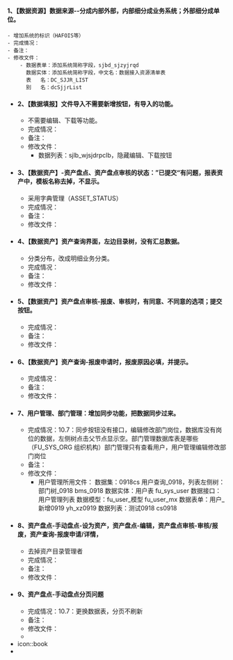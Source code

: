 #### 1、【数据资源】数据来源--分成内部外部，内部细分成业务系统；外部细分成单位。
	- 增加系统的标识（HAFOIS等）
	- 完成情况：
	- 备注：
	- 修改文件：
		- 数据表单：添加系统简称字段，sjbd_sjzyjrqd
		  数据实体：添加系统简称字段，中文名：数据接入资源清单表
		  表   名：DC_SJJR_LIST
		  别   名：dcSjjrList
- #### 2、【数据填报】文件导入不需要新增按钮，有导入的功能。
	- 不需要编辑、下载等功能。
	- 完成情况：
	- 备注：
	- 修改文件：
		- 数据列表：sjlb_wjsjdrpclb，隐藏编辑、下载按钮
- #### 3、【数据资产】-资产盘点、资产盘点审核的状态：”已提交“有问题，报表资产中，模板名称去掉，不显示。
	- 采用字典管理（ASSET_STATUS）
	- 完成情况：
	- 备注：
	- 修改文件：
- #### 4、【数据资产】资产查询界面，左边目录树，没有汇总数据。
	- 分类分布，改成明细业务分类。
	- 完成情况：
	- 备注：
	- 修改文件：
- #### 5、【数据资产】资产盘点审核-报废、审核时，有同意、不同意的选项；提交按钮。
	- 完成情况：
	- 备注：
	- 修改文件：
- #### 6、【数据资产】资产查询-报废申请时，报废原因必填，并提示。
	- 完成情况：
	- 备注：
	- 修改文件：
- #### 7、用户管理、部门管理：增加同步功能，把数据同步过来。
	- 完成情况：10.7：同步按钮没有接口，编辑修改部门岗位，数据库没有岗位的数据，左侧树点击父节点显示空。部门管理数据库表是哪些（FU_SYS_ORG 组织机构）部门管理只有查看用户，用户管理编辑修改部门岗位
	- 备注：
	- 修改文件：
		- 用户管理所用文件：
		  数据集：0918cs 用户查询_0918，列表左侧树：部门树_0918 bms_0918
		  数据实体：用户表 fu_sys_user
		  数据接口：用户管理列表
		  数据模型：fu_user_模型  fu_user_mx
		  数据表单：用户_新增0919 yh_xz0919
		  数据列表：测试0918 cs0918
- #### 8、资产盘点-手动盘点-设为资产，资产盘点-编辑，资产盘点审核-审核/报废，资产查询-报废申请/详情，
	- 去掉资产目录管理者
	- 完成情况：
	- 备注：
	- 修改文件：
- #### 9、资产盘点-手动盘点分页问题
	- 完成情况：10.7：更换数据表，分页不刷新
	- 备注：
	- 修改文件：
	-
- icon::book
-
